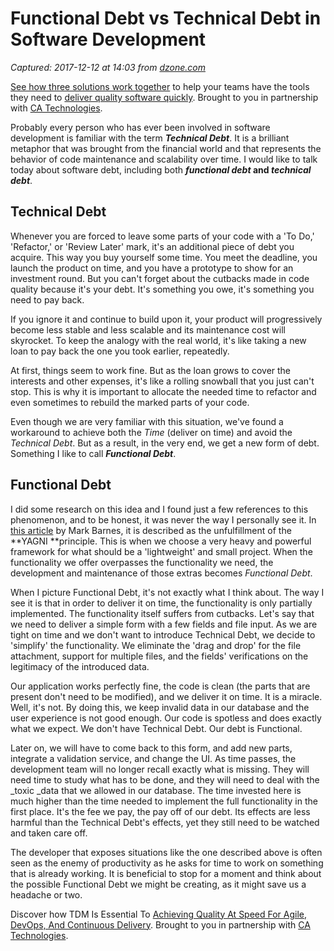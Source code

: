 # Functional Debt vs Technical Debt in Software Development

_Captured: 2017-12-12 at 14:03 from [dzone.com](https://dzone.com/articles/functional-debt-vs-technical-debt-in-software-deve?edition=342131&utm_source=Zone%20Newsletter&utm_medium=email&utm_campaign=agile%202017-12-12)_

[See how three solutions work together](https://dzone.com/go?i=204124&u=https%3A%2F%2Fad.doubleclick.net%2Fddm%2Ftrackclk%2FN6040.130331DZONE%2FB11226848.150413346%3Bdc_trk_aid%3D321098505%3Bdc_trk_cid%3D81553809%3Bdc_lat%3D%3Bdc_rdid%3D%3Btag_for_child_directed_treatment%3D) to help your teams have the tools they need to [deliver quality software quickly](https://dzone.com/go?i=204124&u=https%3A%2F%2Fad.doubleclick.net%2Fddm%2Ftrackclk%2FN6040.130331DZONE%2FB11226848.150123399%3Bdc_trk_aid%3D321096583%3Bdc_trk_cid%3D81552442%3Bdc_lat%3D%3Bdc_rdid%3D%3Btag_for_child_directed_treatment%3D). Brought to you in partnership with [CA Technologies](https://dzone.com/go?i=204124&u=https%3A%2F%2Fad.doubleclick.net%2Fddm%2Ftrackclk%2FN6040.130331DZONE%2FB11226848.150413346%3Bdc_trk_aid%3D321098505%3Bdc_trk_cid%3D81553809%3Bdc_lat%3D%3Bdc_rdid%3D%3Btag_for_child_directed_treatment%3D).

Probably every person who has ever been involved in software development is familiar with the term **_Technical Debt_**. It is a brilliant metaphor that was brought from the financial world and that represents the behavior of code maintenance and scalability over time. I would like to talk today about software debt, including both **_functional debt_ **and** _technical debt_**.

## Technical Debt 

Whenever you are forced to leave some parts of your code with a 'To Do,' 'Refactor,' or 'Review Later' mark, it's an additional piece of debt you acquire. This way you buy yourself some time. You meet the deadline, you launch the product on time, and you have a prototype to show for an investment round. But you can't forget about the cutbacks made in code quality because it's your debt. It's something you owe, it's something you need to pay back.

If you ignore it and continue to build upon it, your product will progressively become less stable and less scalable and its maintenance cost will skyrocket. To keep the analogy with the real world, it's like taking a new loan to pay back the one you took earlier, repeatedly.

At first, things seem to work fine. But as the loan grows to cover the interests and other expenses, it's like a rolling snowball that you just can't stop. This is why it is important to allocate the needed time to refactor and even sometimes to rebuild the marked parts of your code.

Even though we are very familiar with this situation, we've found a workaround to achieve both the _Time_ (deliver on time) and avoid the _Technical Debt_. But as a result, in the very end, we get a new form of debt. Something I like to call **_Functional Debt_**.

## Functional Debt

I did some research on this idea and I found just a few references to this phenomenon, and to be honest, it was never the way I personally see it. In [this article](http://www.agileinsider.org/2009/09/functional-debt/) by Mark Barnes, it is described as the unfulfillment of the **YAGNI **principle. This is when we choose a very heavy and powerful framework for what should be a 'lightweight' and small project. When the functionality we offer overpasses the functionality we need, the development and maintenance of those extras becomes _Functional Debt_.

When I picture Functional Debt, it's not exactly what I think about. The way I see it is that in order to deliver it on time, the functionality is only partially implemented. The functionality itself suffers from cutbacks. Let's say that we need to deliver a simple form with a few fields and file input. As we are tight on time and we don't want to introduce Technical Debt, we decide to 'simplify' the functionality. We eliminate the 'drag and drop' for the file attachment, support for multiple files, and the fields' verifications on the legitimacy of the introduced data.

Our application works perfectly fine, the code is clean (the parts that are present don't need to be modified), and we deliver it on time. It is a miracle. Well, it's not. By doing this, we keep invalid data in our database and the user experience is not good enough. Our code is spotless and does exactly what we expect. We don't have Technical Debt. Our debt is Functional.

Later on, we will have to come back to this form, and add new parts, integrate a validation service, and change the UI. As time passes, the development team will no longer recall exactly what is missing. They will need time to study what has to be done, and they will need to deal with the _toxic _data that we allowed in our database. The time invested here is much higher than the time needed to implement the full functionality in the first place. It's the fee we pay, the pay off of our debt. Its effects are less harmful than the Technical Debt's effects, yet they still need to be watched and taken care off.

The developer that exposes situations like the one described above is often seen as the enemy of productivity as he asks for time to work on something that is already working. It is beneficial to stop for a moment and think about the possible Functional Debt we might be creating, as it might save us a headache or two.

Discover how TDM Is Essential To [Achieving Quality At Speed For Agile, DevOps, And Continuous Delivery](https://dzone.com/go?i=204125&u=https%3A%2F%2Fad.doubleclick.net%2Fddm%2Ftrackclk%2FN6040.130331DZONE%2FB11226848.150413345%3Bdc_trk_aid%3D321095198%3Bdc_trk_cid%3D81552443%3Bdc_lat%3D%3Bdc_rdid%3D%3Btag_for_child_directed_treatment%3D). Brought to you in partnership with [CA Technologies](https://dzone.com/go?i=204125&u=https%3A%2F%2Fad.doubleclick.net%2Fddm%2Ftrackclk%2FN6040.130331DZONE%2FB11226848.150413345%3Bdc_trk_aid%3D321095198%3Bdc_trk_cid%3D81552443%3Bdc_lat%3D%3Bdc_rdid%3D%3Btag_for_child_directed_treatment%3D).
